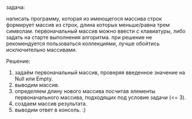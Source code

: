 задача:

написать программу, которая из имеющегося массива строк формирует массив из строк, длина которых меньше/равна трем символам. первоначальный массив можно ввести с клавиатуры, либо задать на старте выполнения алгоритма. при решение не рекомендуется пользоваться коллекциями, лучше обойтись исключительно массивами.

Решение:

1. задаём первоначальный массив, проверяя введенное значение на Null или Empty.
2. выводим массив.
3. определяем длину нового массива посчитав элементы первоначального массива, подходящих под условие задачи (<= 3).
4. создаем массив результата.
5. выводим ответ в консоль. :)
